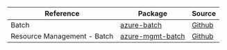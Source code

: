 | Reference | Package | Source |
|---|---|---|
|Batch|[azure-batch](azure-batch/test)|[Github](github.com/blob/main/sdk/batch/azure-batch)|
|Resource Management - Batch|[azure-mgmt-batch](azure-mgmt-batch/test)|[Github](github.com/blob/main/sdk/batch/azure-mgmt-batch)|

